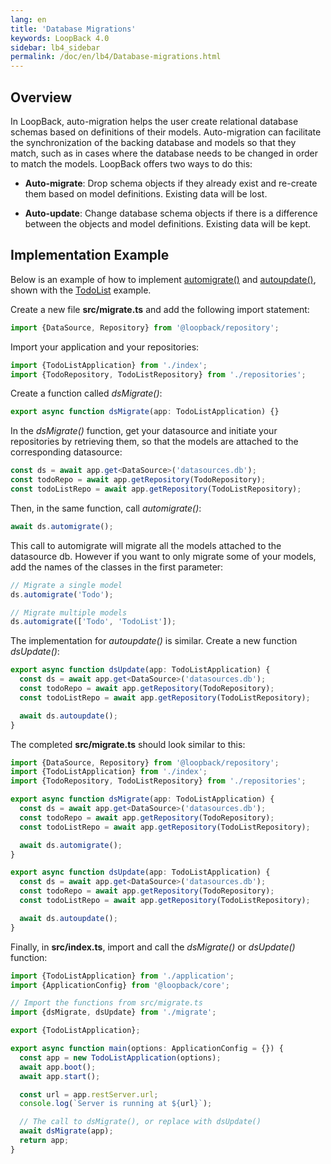 ```yaml
---
lang: en
title: 'Database Migrations'
keywords: LoopBack 4.0
sidebar: lb4_sidebar
permalink: /doc/en/lb4/Database-migrations.html
---
```


## Overview

In LoopBack, auto-migration helps the user create relational database schemas
based on definitions of their models. Auto-migration can facilitate the
synchronization of the backing database and models so that they match, such as
in cases where the database needs to be changed in order to match the models.
LoopBack offers two ways to do this:

- **Auto-migrate**: Drop schema objects if they already exist and re-create them
  based on model definitions. Existing data will be lost.

- **Auto-update**: Change database schema objects if there is a difference
  between the objects and model definitions. Existing data will be kept.

## Implementation Example

Below is an example of how to implement
[automigrate()](http://apidocs.loopback.io/loopback-datasource-juggler/#datasource-prototype-automigrate)
and
[autoupdate()](http://apidocs.loopback.io/loopback-datasource-juggler/#datasource-prototype-autoupdate),
shown with the
[TodoList](https://loopback.io/doc/en/lb4/todo-list-tutorial.html) example.

Create a new file **src/migrate.ts** and add the following import statement:

```ts
import {DataSource, Repository} from '@loopback/repository';
```

Import your application and your repositories:

```ts
import {TodoListApplication} from './index';
import {TodoRepository, TodoListRepository} from './repositories';
```

Create a function called _dsMigrate()_:

```ts
export async function dsMigrate(app: TodoListApplication) {}
```

In the _dsMigrate()_ function, get your datasource and initiate your
repositories by retrieving them, so that the models are attached to the
corresponding datasource:

```ts
const ds = await app.get<DataSource>('datasources.db');
const todoRepo = await app.getRepository(TodoRepository);
const todoListRepo = await app.getRepository(TodoListRepository);
```

Then, in the same function, call _automigrate()_:

```ts
await ds.automigrate();
```

This call to automigrate will migrate all the models attached to the datasource
db. However if you want to only migrate some of your models, add the names of
the classes in the first parameter:

```ts
// Migrate a single model
ds.automigrate('Todo');
```

```ts
// Migrate multiple models
ds.automigrate(['Todo', 'TodoList']);
```

The implementation for _autoupdate()_ is similar. Create a new function
_dsUpdate()_:

```ts
export async function dsUpdate(app: TodoListApplication) {
  const ds = await app.get<DataSource>('datasources.db');
  const todoRepo = await app.getRepository(TodoRepository);
  const todoListRepo = await app.getRepository(TodoListRepository);

  await ds.autoupdate();
}
```

The completed **src/migrate.ts** should look similar to this:

```ts
import {DataSource, Repository} from '@loopback/repository';
import {TodoListApplication} from './index';
import {TodoRepository, TodoListRepository} from './repositories';

export async function dsMigrate(app: TodoListApplication) {
  const ds = await app.get<DataSource>('datasources.db');
  const todoRepo = await app.getRepository(TodoRepository);
  const todoListRepo = await app.getRepository(TodoListRepository);

  await ds.automigrate();
}

export async function dsUpdate(app: TodoListApplication) {
  const ds = await app.get<DataSource>('datasources.db');
  const todoRepo = await app.getRepository(TodoRepository);
  const todoListRepo = await app.getRepository(TodoListRepository);

  await ds.autoupdate();
}
```

Finally, in **src/index.ts**, import and call the _dsMigrate()_ or _dsUpdate()_
function:

```ts
import {TodoListApplication} from './application';
import {ApplicationConfig} from '@loopback/core';

// Import the functions from src/migrate.ts
import {dsMigrate, dsUpdate} from './migrate';

export {TodoListApplication};

export async function main(options: ApplicationConfig = {}) {
  const app = new TodoListApplication(options);
  await app.boot();
  await app.start();

  const url = app.restServer.url;
  console.log(`Server is running at ${url}`);

  // The call to dsMigrate(), or replace with dsUpdate()
  await dsMigrate(app);
  return app;
}
```
